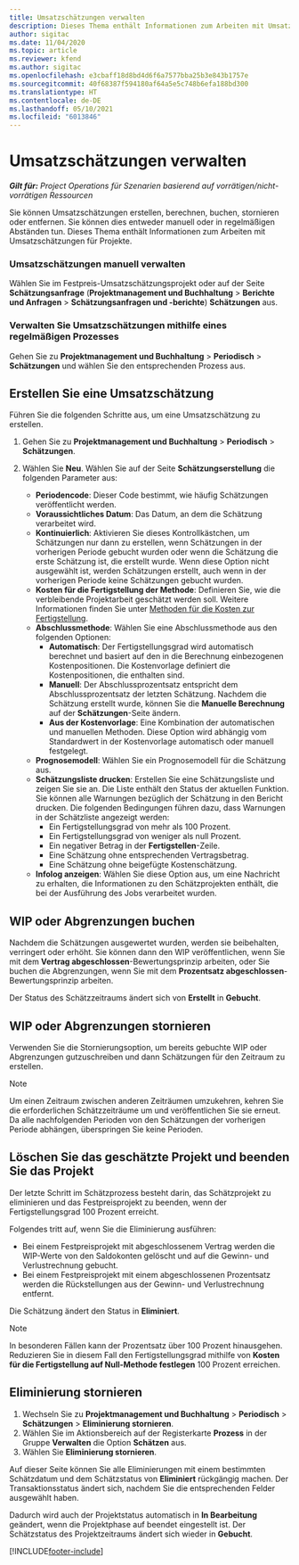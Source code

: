 ```yaml
---
title: Umsatzschätzungen verwalten
description: Dieses Thema enthält Informationen zum Arbeiten mit Umsatzschätzungen für Projekte.
author: sigitac
ms.date: 11/04/2020
ms.topic: article
ms.reviewer: kfend
ms.author: sigitac
ms.openlocfilehash: e3cbaff18d8bd4d6f6a7577bba25b3e843b1757e
ms.sourcegitcommit: 40f68387f594180af64a5e5c748b6efa188bd300
ms.translationtype: HT
ms.contentlocale: de-DE
ms.lasthandoff: 05/10/2021
ms.locfileid: "6013846"
---
```

# <a name="manage-revenue-estimates"></a>Umsatzschätzungen verwalten

_**Gilt für:** Project Operations für Szenarien basierend auf vorrätigen/nicht-vorrätigen Ressourcen_

Sie können Umsatzschätzungen erstellen, berechnen, buchen, stornieren oder entfernen. Sie können dies entweder manuell oder in regelmäßigen Abständen tun. Dieses Thema enthält Informationen zum Arbeiten mit Umsatzschätzungen für Projekte.

### <a name="manage-revenue-estimates-manually"></a>Umsatzschätzungen manuell verwalten

Wählen Sie im Festpreis-Umsatzschätzungsprojekt oder auf der Seite **Schätzungsanfrage** (**Projektmanagement und Buchhaltung** > **Berichte und Anfragen** > **Schätzungsanfragen und -berichte**) **Schätzungen** aus.

### <a name="manage-revenue-estimates-using-a-periodic-process"></a>Verwalten Sie Umsatzschätzungen mithilfe eines regelmäßigen Prozesses

Gehen Sie zu **Projektmanagement und Buchhaltung** > **Periodisch** > **Schätzungen** und wählen Sie den entsprechenden Prozess aus.

## <a name="create-a-revenue-estimate"></a>Erstellen Sie eine Umsatzschätzung

Führen Sie die folgenden Schritte aus, um eine Umsatzschätzung zu erstellen. 

1. Gehen Sie zu **Projektmanagement und Buchhaltung** > **Periodisch** > **Schätzungen**.
2. Wählen Sie **Neu**. Wählen Sie auf der Seite **Schätzungserstellung** die folgenden Parameter aus:

   - **Periodencode**: Dieser Code bestimmt, wie häufig Schätzungen veröffentlicht werden.
   - **Voraussichtliches Datum**: Das Datum, an dem die Schätzung verarbeitet wird.
   - **Kontinuierlich**: Aktivieren Sie dieses Kontrollkästchen, um Schätzungen nur dann zu erstellen, wenn Schätzungen in der vorherigen Periode gebucht wurden oder wenn die Schätzung die erste Schätzung ist, die erstellt wurde. Wenn diese Option nicht ausgewählt ist, werden Schätzungen erstellt, auch wenn in der vorherigen Periode keine Schätzungen gebucht wurden.
   - **Kosten für die Fertigstellung der Methode**: Definieren Sie, wie die verbleibende Projektarbeit geschätzt werden soll. Weitere Informationen finden Sie unter [Methoden für die Kosten zur Fertigstellung](cost-complete-methods.md).
   - **Abschlussmethode**: Wählen Sie eine Abschlussmethode aus den folgenden Optionen:
     - **Automatisch**: Der Fertigstellungsgrad wird automatisch berechnet und basiert auf den in die Berechnung einbezogenen Kostenpositionen. Die Kostenvorlage definiert die Kostenpositionen, die enthalten sind.
     - **Manuell**: Der Abschlussprozentsatz entspricht dem Abschlussprozentsatz der letzten Schätzung. Nachdem die Schätzung erstellt wurde, können Sie die **Manuelle Berechnung** auf der **Schätzungen**-Seite ändern.
     - **Aus der Kostenvorlage**: Eine Kombination der automatischen und manuellen Methoden. Diese Option wird abhängig vom Standardwert in der Kostenvorlage automatisch oder manuell festgelegt.
   - **Prognosemodell**: Wählen Sie ein Prognosemodell für die Schätzung aus.
   - **Schätzungsliste drucken**: Erstellen Sie eine Schätzungsliste und zeigen Sie sie an. Die Liste enthält den Status der aktuellen Funktion. Sie können alle Warnungen bezüglich der Schätzung in den Bericht drucken. Die folgenden Bedingungen führen dazu, dass Warnungen in der Schätzliste angezeigt werden:
     - Ein Fertigstellungsgrad von mehr als 100 Prozent.
     - Ein Fertigstellungsgrad von weniger als null Prozent.
     - Ein negativer Betrag in der **Fertigstellen**-Zeile.
     - Eine Schätzung ohne entsprechenden Vertragsbetrag.
     - Eine Schätzung ohne beigefügte Kostenschätzung.
   - **Infolog anzeigen**: Wählen Sie diese Option aus, um eine Nachricht zu erhalten, die Informationen zu den Schätzprojekten enthält, die bei der Ausführung des Jobs verarbeitet wurden.


## <a name="post-wip-or-accruals"></a>WIP oder Abgrenzungen buchen

Nachdem die Schätzungen ausgewertet wurden, werden sie beibehalten, verringert oder erhöht. Sie können dann den WIP veröffentlichen, wenn Sie mit dem **Vertrag abgeschlossen**-Bewertungsprinzip arbeiten, oder Sie buchen die Abgrenzungen, wenn Sie mit dem **Prozentsatz abgeschlossen**-Bewertungsprinzip arbeiten.
  
Der Status des Schätzzeitraums ändert sich von **Erstellt** in **Gebucht**.

## <a name="reverse-wip-or-accruals"></a>WIP oder Abgrenzungen stornieren

Verwenden Sie die Stornierungsoption, um bereits gebuchte WIP oder Abgrenzungen gutzuschreiben und dann Schätzungen für den Zeitraum zu erstellen.

> [!NOTE]
> Um einen Zeitraum zwischen anderen Zeiträumen umzukehren, kehren Sie die erforderlichen Schätzzeiträume um und veröffentlichen Sie sie erneut. Da alle nachfolgenden Perioden von den Schätzungen der vorherigen Periode abhängen, überspringen Sie keine Perioden.

## <a name="eliminate-the-estimate-project-and-finish-the-project"></a>Löschen Sie das geschätzte Projekt und beenden Sie das Projekt

Der letzte Schritt im Schätzprozess besteht darin, das Schätzprojekt zu eliminieren und das Festpreisprojekt zu beenden, wenn der Fertigstellungsgrad 100 Prozent erreicht.

Folgendes tritt auf, wenn Sie die Eliminierung ausführen:

- Bei einem Festpreisprojekt mit abgeschlossenem Vertrag werden die WIP-Werte von den Saldokonten gelöscht und auf die Gewinn- und Verlustrechnung gebucht.
- Bei einem Festpreisprojekt mit einem abgeschlossenen Prozentsatz werden die Rückstellungen aus der Gewinn- und Verlustrechnung entfernt.

Die Schätzung ändert den Status in **Eliminiert**.

> [!NOTE]
> In besonderen Fällen kann der Prozentsatz über 100 Prozent hinausgehen. Reduzieren Sie in diesem Fall den Fertigstellungsgrad mithilfe von **Kosten für die Fertigstellung auf Null-Methode festlegen** 100 Prozent erreichen.

## <a name="reverse-elimination"></a>Eliminierung stornieren

1. Wechseln Sie zu **Projektmanagement und Buchhaltung** > **Periodisch** > **Schätzungen** > **Eliminierung stornieren**. 
2. Wählen Sie im Aktionsbereich auf der Registerkarte **Prozess** in der Gruppe **Verwalten** die Option **Schätzen** aus. 
3. Wählen Sie **Eliminierung stornieren**.

Auf dieser Seite können Sie alle Eliminierungen mit einem bestimmten Schätzdatum und dem Schätzstatus von **Eliminiert** rückgängig machen. Der Transaktionsstatus ändert sich, nachdem Sie die entsprechenden Felder ausgewählt haben.

Dadurch wird auch der Projektstatus automatisch in **In Bearbeitung** geändert, wenn die Projektphase auf beendet eingestellt ist. Der Schätzstatus des Projektzeitraums ändert sich wieder in **Gebucht**.


[!INCLUDE[footer-include](../includes/footer-banner.md)]